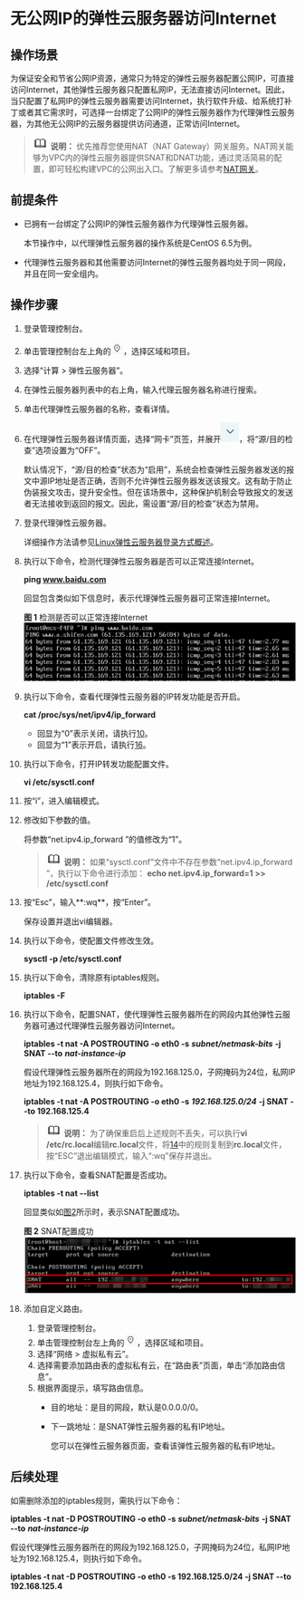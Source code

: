 # 无公网IP的弹性云服务器访问Internet<a name="ZH-CN_TOPIC_0027157850"></a>

## 操作场景<a name="section6427533194453"></a>

为保证安全和节省公网IP资源，通常只为特定的弹性云服务器配置公网IP，可直接访问Internet，其他弹性云服务器只配置私网IP，无法直接访问Internet。因此，当只配置了私网IP的弹性云服务器需要访问Internet，执行软件升级、给系统打补丁或者其它需求时，可选择一台绑定了公网IP的弹性云服务器作为代理弹性云服务器，为其他无公网IP的云服务器提供访问通道，正常访问Internet。

>![](public_sys-resources/icon-note.gif) **说明：** 
>优先推荐您使用NAT（NAT Gateway）网关服务。NAT网关能够为VPC内的弹性云服务器提供SNAT和DNAT功能，通过灵活简易的配置，即可轻松构建VPC的公网出入口。了解更多请参考[NAT网关](https://support.huaweicloud.com/natgateway/index.html)。

## 前提条件<a name="section2608915610029"></a>

-   已拥有一台绑定了公网IP的弹性云服务器作为代理弹性云服务器。

    本节操作中，以代理弹性云服务器的操作系统是CentOS 6.5为例。

-   代理弹性云服务器和其他需要访问Internet的弹性云服务器均处于同一网段，并且在同一安全组内。

## 操作步骤<a name="section6907807103042"></a>

1.  登录管理控制台。
2.  单击管理控制台左上角的![](figures/icon-region.png)，选择区域和项目。
3.  选择“计算 \> 弹性云服务器”。
4.  在弹性云服务器列表中的右上角，输入代理云服务器名称进行搜索。
5.  单击代理弹性云服务器的名称，查看详情。
6.  在代理弹性云服务器详情页面，选择“网卡”页签，并展开![](figures/icon-dropdown.jpg)，将“源/目的检查”选项设置为“OFF”。

    默认情况下，“源/目的检查”状态为“启用”，系统会检查弹性云服务器发送的报文中源IP地址是否正确，否则不允许弹性云服务器发送该报文。这有助于防止伪装报文攻击，提升安全性。但在该场景中，这种保护机制会导致报文的发送者无法接收到返回的报文。因此，需设置“源/目的检查”状态为禁用。

7.  登录代理弹性云服务器。

    详细操作方法请参见[Linux弹性云服务器登录方式概述](Linux弹性云服务器登录方式概述.md)。

8.  执行以下命令，检测代理弹性云服务器是否可以正常连接Internet。

    **ping www.baidu.com**

    回显包含类似如下信息时，表示代理弹性云服务器可正常连接Internet。

    **图 1**  检测是否可以正常连接Internet<a name="fig932219254813"></a>  
    ![](figures/检测是否可以正常连接Internet.png "检测是否可以正常连接Internet")

9.  执行以下命令，查看代理弹性云服务器的IP转发功能是否开启。

    **cat /proc/sys/net/ipv4/ip\_forward**

    -   回显为“0”表示关闭，请执行[10](#li51820417113959)。
    -   回显为“1”表示开启，请执行[16](#li49419571113959)。

10. <a name="li51820417113959"></a>执行以下命令，打开IP转发功能配置文件。

    **vi /etc/sysctl.conf**

11. 按“i”，进入编辑模式。
12. 修改如下参数的值。

    将参数“net.ipv4.ip\_forward ”的值修改为“1”。

    >![](public_sys-resources/icon-note.gif) **说明：** 
    >如果“sysctl.conf”文件中不存在参数“net.ipv4.ip\_forward ”，执行以下命令进行添加：
    >**echo net.ipv4.ip\_forward=1 \>\> /etc/sysctl.conf**

13. 按“Esc”，输入**:wq**，按“Enter”。

    保存设置并退出vi编辑器。

14. <a name="li61723653113959"></a>执行以下命令，使配置文件修改生效。

    **sysctl -p /etc/sysctl.conf**

15. 执行以下命令，清除原有iptables规则。

    **iptables -F**

16. <a name="li49419571113959"></a>执行以下命令，配置SNAT，使代理弹性云服务器所在的网段内其他弹性云服务器可通过代理弹性云服务器访问Internet。

    **iptables -t nat -A POSTROUTING -o eth0 -s** _**subnet/netmask-bits**_ **-j SNAT --to** _**nat-instance-ip**_

    假设代理弹性云服务器所在的网段为192.168.125.0，子网掩码为24位，私网IP地址为192.168.125.4，则执行如下命令。

    **iptables -t nat -A POSTROUTING -o eth0 -s** _**192.168.125.0/24**_ **-j SNAT --to 192.168.125.4**

    >![](public_sys-resources/icon-note.gif) **说明：** 
    >为了确保重启后上述规则不丢失，可以执行**vi /etc/rc.local**编辑**rc.local**文件，将[14](#li61723653113959)中的规则复制到**rc.local**文件，按“ESC”退出编辑模式，输入“:wq”保存并退出。

17. 执行以下命令，查看SNAT配置是否成功。

    **iptables -t nat --list**

    回显类似如[图2](#fig27598108113959)所示时，表示SNAT配置成功。

    **图 2**  SNAT配置成功<a name="fig27598108113959"></a>  
    ![](figures/SNAT配置成功.png "SNAT配置成功")

18. 添加自定义路由。
    1.  登录管理控制台。
    2.  单击管理控制台左上角的![](figures/icon-region.png)，选择区域和项目。
    3.  选择“网络 \> 虚拟私有云”。
    4.  选择需要添加路由表的虚拟私有云，在“路由表”页面，单击“添加路由信息”。
    5.  根据界面提示，填写路由信息。
        -   目的地址：是目的网段，默认是0.0.0.0/0。
        -   下一跳地址：是SNAT弹性云服务器的私有IP地址。

            您可以在弹性云服务器页面，查看该弹性云服务器的私有IP地址。




## 后续处理<a name="section1977851205413"></a>

如需删除添加的iptables规则，需执行以下命令：

**iptables -t nat -D POSTROUTING -o eth0 -s** _**subnet/netmask-bits**_ **-j SNAT --to** _**nat-instance-ip**_

假设代理弹性云服务器所在的网段为192.168.125.0，子网掩码为24位，私网IP地址为192.168.125.4，则执行如下命令。

**iptables -t nat -D POSTROUTING -o eth0 -s 192.168.125.0/24 -j SNAT --to 192.168.125.4**

